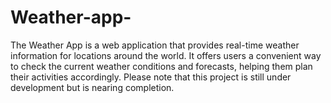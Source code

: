 # Weather-app-
The Weather App is a web application that provides real-time weather information for locations around the world. It offers users a convenient way to check the current weather conditions and forecasts, helping them plan their activities accordingly. Please note that this project is still under development but is nearing completion.
